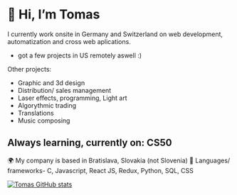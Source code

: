👋 Hi, I’m Tomas
===============================
I currently work onsite in Germany and Switzerland on web development, automatization and cross web aplications.
- got a few projects in US remotely aswell :)

Other projects:
- Graphic and 3d design
- Distribution/ sales management
- Laser effects, programming, Light art
- Algorythmic trading
- Translations
- Music composing

Always learning, currently on:
CS50
-------------------------------
🌍 My company is based in Bratislava, Slovakia (not Slovenia)
🚀 Languages/ frameworks-  C, Javascript, React JS, Redux, Python, SQL, CSS

[![Tomas GitHub stats](https://github-readme-stats.vercel.app/api?username=TomasKsk)](https://github.com/TomasKsk/github-readme-stats)
